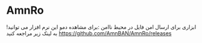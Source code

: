 # AmnRo
!ابزاری برای ارسال امن فایل در محیط ناامن
:برای مشاهده دمو این نرم افزار می توانید به لینک زیر مراجعه کنید
https://github.com/AmnBAN/AmnRo/releases
